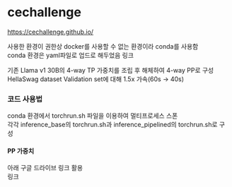 # cechallenge
https://cechallenge.github.io/   

사용한 환경이 권한상 docker를 사용할 수 없는 환경이라 conda를 사용함   
conda 환경은 yaml파일로 업드로 해두었음 링크   

기존 Llama v1 30B의 4-way TP 가중치를 조립 후 해체하여 4-way PP로 구성
HellaSwag dataset Validation set에 대해 1.5x 가속(60s -> 40s)   

### 코드 사용법   
conda 환경에서 torchrun.sh 파일을 이용하여 멀티프로세스 스폰   
각각 inference_base의 torchrun.sh과 inference_pipelined의 torchrun.sh로 구성   

#### PP 가중치
아래 구글 드라이브 링크 활용   
링크
